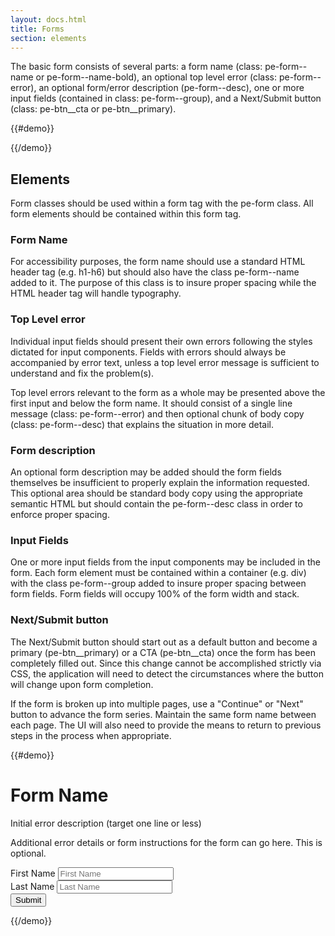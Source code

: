 ```yaml
---
layout: docs.html
title: Forms
section: elements
---
```


The basic form consists of several parts: a form name (class: pe-form--name or pe-form--name-bold), an optional top level error (class: pe-form--error),
an optional form/error description (pe-form--desc), one or more input fields (contained in class: pe-form--group), and a Next/Submit button (class: pe-btn__cta
or pe-btn__primary).

{{#demo}}
<form class="pe-form">

</form>
{{/demo}}

## Elements

Form classes should be used within a form tag with the pe-form class.  All form elements should be contained within this form tag.

### Form Name

For accessibility purposes, the form name should use a standard HTML header tag (e.g. h1-h6) but should also have the class pe-form--name added to it.  The purpose of this
class is to insure proper spacing while the HTML header tag will handle typography.

### Top Level error

Individual input fields should present their own errors following the styles dictated for input components.  Fields with errors should always be accompanied by error text,
unless a top level error message is sufficient to understand and fix the problem(s).  

Top level errors relevant to the form as a whole may be presented above the first input and below the form name.  It should consist of a single line message (class: pe-form--error)
and then optional chunk of body copy (class: pe-form--desc) that explains the situation in more detail.  

### Form description

An optional form description may be added should the form fields themselves be insufficient to properly explain the information requested.  This optional area should be
standard body copy using the appropriate semantic HTML but should contain the pe-form--desc class in order to enforce proper spacing.

### Input Fields

One or more input fields from the input components may be included in the form.  Each form element must be contained within a container (e.g. div) with the class pe-form--group
added to insure proper spacing between form fields.  Form fields will occupy 100% of the form width and stack.

### Next/Submit button

The Next/Submit button should start out as a default button and become a primary (pe-btn__primary) or a CTA (pe-btn__cta) once the form has been completely filled out.  Since
this change cannot be accomplished strictly via CSS, the application will need to detect the circumstances where the button will change upon form completion.

If the form is broken up into multiple pages, use a "Continue" or "Next" button to advance the form series. Maintain the same form name between each page.  The UI will also need
to provide the means to return to previous steps in the process when appropriate.

{{#demo}}
<form class="pe-form">
  <h1 class="pe-form--name-bold">Form Name</h1>
  <p class="pe-form--error">Initial error description (target one line or less)</p>
  <p class="pe-form--desc">Additional error details or form instructions for the form can go here.  This is optional.</p>
  <div class="pe-form--group">
    <label class="pe-textLabelInput__label" for="a">First Name</label>
    <input type="text" class="pe-textInput" id="a" placeholder="First Name">
    <span class="pe-input_underline"></span>
  </div>
  <div class="pe-form--group">
    <label class="pe-textLabelInput__label" for="b">Last Name</label>
    <input type="text" class="pe-textInput" id="b" placeholder="Last Name">
    <span class="pe-input_underline"></span>
  </div>
  <button class="pe-btn__cta">Submit</button>
</form>
{{/demo}}
